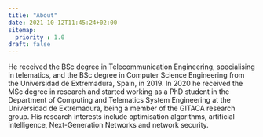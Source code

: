 ```yaml
---
title: "About"
date: 2021-10-12T11:45:24+02:00
sitemap:
  priority : 1.0
draft: false
---
```


He received the BSc degree in Telecommunication Engineering, specialising in telematics, and the BSc degree in Computer Science Engineering from the Universidad de Extremadura, Spain, in 2019. In 2020 he received the MSc degree in research and started working as a PhD student in the Department of Computing and Telematics System Engineering at the Universidad de Extremadura, being a member of the GITACA research group. His research interests include optimisation algorithms, artificial intelligence, Next-Generation Networks and network security.